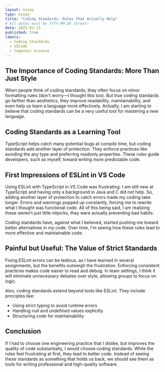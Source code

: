 ```yaml
---
layout: essay
type: essay
title: "Coding Standards: Rules That Actually Help"
# All dates must be YYYY-MM-DD format!
date: 2025-02-13
published: true
labels:
  - Coding Standards
  - VSCode
  - Computer Science
---
```

## The Importance of Coding Standards: More Than Just Style
When people think of coding standards, they often focus on minor formatting rules (don't worry—I thought this too). But true coding standards go farther than aesthetics, they improve readability, maintainability, and even help us learn a language more effectively. Actually, I am starting to believe that coding standards can be a very useful tool for mastering a new language.

## Coding Standards as a Learning Tool
TypeScript helps catch many potential bugs at compile time, but coding standards add another layer of protection. They enforce practices like avoiding the any type and preferring readonly properties. These rules guide developers, such as myself, toward writing more predictable code.

## First Impressions of ESLint in VS Code
Using ESLint with TypeScript in VS Code was frustrating. I am still new at TypeScript and having only a background in Java and C did not help. So, adding another layer of protection to catch errors made my coding take longer. Errors and warnings popped up constantly, forcing me to rewrite what I thought was functional code. All of this being said, I am realizing these weren’t just little nitpicks, they were actually preventing bad habits.

Coding standards have, against what I believed, started pushing me toward better alternatives in my code. Over time, I'm seeing how these rules lead to more effective and maintainable code.

## Painful but Useful: The Value of Strict Standards
Fixing ESLint errors can be tedious, as I have learned in several assignments, but the benefits outweigh the frustration. Enforcing consistent practices makes code easier to read and debug. In team settings, I think it will eliminate unnecessary debates over style, allowing groups to focus on logic.

Also, coding standards extend beyond tools like ESLint. They include principles like:
- Using strict typing to avoid runtime errors
- Handling null and undefined values explicitly
- Structuring code for maintainability

## Conclusion
If I had to choose one engineering practice that I dislike, but improves the quality of code substantially, I would choose coding standards. While the rules feel frustrating at first, they lead to better code. Instead of seeing these standards as something that holds us back, we should see them as tools for writing professional and high-quality software.
